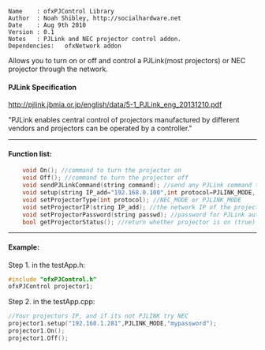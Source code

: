 ```
Name    : ofxPJControl Library                         
Author  : Noah Shibley, http://socialhardware.net                       
Date    : Aug 9th 2010                                 
Version : 0.1                                               
Notes   : PJLink and NEC projector control addon.
Dependencies:	ofxNetwork addon
```
Allows you to turn on or off and control a PJLink(most projectors) or NEC projector through the network.

#### PJLink Specification

http://pjlink.jbmia.or.jp/english/data/5-1_PJLink_eng_20131210.pdf

"PJLink enables central control of projectors manufactured by different 
vendors and projectors can be operated by a controller."

------------------------------------------------------

#### Function list:
```cpp 
	void On(); //command to turn the projector on
	void Off(); //command to turn the projector off
	void sendPJLinkCommand(string command); //send any PJLink command to the projector
	void setup(string IP_add="192.168.0.100",int protocol=PJLINK_MODE, string password=""); //default
	void setProjectorType(int protocol); //NEC_MODE or PJLINK_MODE
	void setProjectorIP(string IP_add); //the network IP of the projector
	void setProjectorPassword(string passwd); //password for PJLink authentication
	bool getProjectorStatus(); //return whether projector is on (true) or off (false)  
```
------------------------------------------------------

#### Example:

Step 1. in the testApp.h: 
```cpp	
#include "ofxPJControl.h"	
ofxPJControl projector1;
```

Step 2. in the testApp.cpp:

```cpp	
//Your projectors IP, and if its not PJLINK try NEC
projector1.setup("192.168.1.281",PJLINK_MODE,"mypassword"); 
projector1.On();
projector1.Off(); 
```
